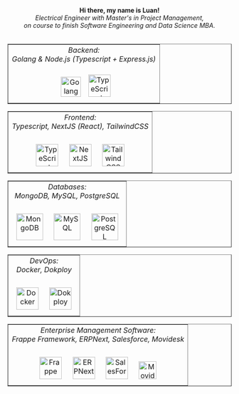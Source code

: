 
  <p align="center">
    <b>
      Hi there, my name is Luan!<br>
    </b>
    <i>
      Electrical Engineer with Master's in Project Management, <br> on course to finish Software Engineering and Data Science MBA.
    </i><br><br>
  </p>
  <table width="100%" border="1">
    <tr>
      <td valign="top" align="center" width="100%">
          <i> Backend: </i> <br>
          <i> Golang & Node.js (Typescript + Express.js) </i> <br><br>
          <a href="https://go.dev/" target="_blank"><img style="margin: 10px"
            src="https://upload.wikimedia.org/wikipedia/commons/thumb/0/05/Go_Logo_Blue.svg/1200px-Go_Logo_Blue.svg.png" alt="Golang" height="45" /></a>
          <a href="https://www.typescriptlang.org/" target="_blank"><img style="margin: 2px"
            src="https://profilinator.rishav.dev/skills-assets/typescript-original.svg" alt="TypeScript" height="50" /></a>
      </td>
    </tr>
  </table>
  <table width="100%" border="1">
  <tr>
    <td valign="top" align="center" width="100%">
          <i> Frontend: </i> <br>
          <i> Typescript, NextJS (React), TailwindCSS </i> <br><br>
          <a href="https://en.wikipedia.org/wiki/HTML5" target="_blank"><img style="margin: 10px"
             src="https://profilinator.rishav.dev/skills-assets/typescript-original.svg" alt="TypeScript" height="50" /></a>
          <a href="https://nextjs.org/" target="_blank"><img style="margin: 10px"
             src="https://profilinator.rishav.dev/skills-assets/nextjs.png" alt="NextJS" height="50" /></a>  
          <a href="https://www.tailwindcss.com/" target="_blank"><img style="margin: 10px"
             src="https://profilinator.rishav.dev/skills-assets/tailwindcss.svg" alt="Tailwind CSS" height="50" /></a>
    </td>
  </tr>
  </table>
  <table width="100%" border="1">
  <tr>
    <td valign="top" align="center" width="100%">
            <i> Databases: </i> <br>
            <i> MongoDB, MySQL, PostgreSQL </i> <br><br>
            <a href="https://www.mongodb.com/" target="_blank"><img style="margin: 10px"
               src="https://profilinator.rishav.dev/skills-assets/mongodb-original-wordmark.svg" alt="MongoDB" height="60" /></a>  
            <a href="https://www.mysql.com/" target="_blank"><img style="margin: 10px"
               src="https://profilinator.rishav.dev/skills-assets/mysql-original-wordmark.svg" alt="MySQL" height="60" /></a>  
            <a href="https://www.postgresql.org/" target="_blank"><img style="margin: 10px"
               src="https://profilinator.rishav.dev/skills-assets/postgresql-original-wordmark.svg" alt="PostgreSQL" height="60" /></a>  
    </td>
  </tr>
  </table>
  <table width="100%" border="1">
    <tr>
      <td valign="top" align="center" width="100%">
          <i> DevOps: </i><br>
          <i> Docker, Dokploy </i><br><br>
          <a href="https://www.docker.com/" target="_blank"><img style="margin: 10px"
             src="https://profilinator.rishav.dev/skills-assets/docker-original-wordmark.svg" alt="Docker" height="50" /></a>
          <a href="https://dokploy.com/" target="_blank"><img style="margin: 10px"
             src="https://avatars.githubusercontent.com/u/156882017" alt="Dokploy" height="50" /></a>
      </td>
    </tr>
  </table>
  <table width="100%" border="1">
    <tr>
      <td valign="top" align="center" width="100%">
          <i> Enterprise Management Software: </i><br>
          <i> Frappe Framework, ERPNext, Salesforce, Movidesk </i><br><br>
          <a href="https://frappe.io/framework" target="_blank"><img style="margin: 10px"
             src="https://avatars.githubusercontent.com/u/836974" alt="Frappe" height="50" /></a>
          <a href="https://frappe.io/erpnext" target="_blank"><img style="margin: 10px"
             src="https://github.com/frappe/erpnext/raw/develop/erpnext/public/images/v16/erpnext.svg" alt="ERPNext" height="50" /></a>
          <a href="http://www.salesforce.com/" target="_blank"><img style="margin: 10px"
             src="https://profilinator.rishav.dev/skills-assets/salesforce.png" alt="SalesForce" height="50" /></a>
          <a href="https://www.movidesk.com/" target="_blank"><img style="margin: 10px"
             src="https://registration.movidesk.com/Content/images/movidesk-form.svg" alt="Movidesk" height="40" /></a>
      </td>
    </tr>
  </table>
</div>
